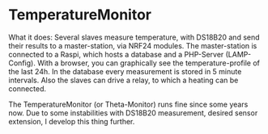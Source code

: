 # TemperatureMonitor

What it does:
Several slaves measure temperature, with DS18B20 and send their results to a master-station, via NRF24 modules. The master-station is connected to a Raspi, which hosts a database and a PHP-Server (LAMP-Config). With a browser, you can graphically see the temperature-profile of the last 24h. In the database every measurement is stored in 5 minute intervals.
Also the slaves can drive a relay, to which a heating can be connected. 

The TemperatureMonitor (or Theta-Monitor) runs fine since some years now. Due to some instabilities with DS18B20 measurement, desired sensor extension, I develop this thing further. 
